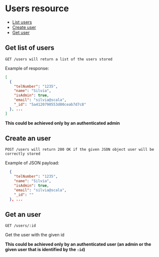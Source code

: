 # Users resource

* [List users](#get-list-of-users)
* [Create user](#create-an-user)
* [Get user](#get-an-user)

## Get list of users
`GET /users will return a list of the users stored`

Example of response:

```json
[
  {
    "telNumber": "1235",
    "name": "Silvia",
    "isAdmin": true,
    "email": "silvia@scala",
    "_id": "5a4120790553d00ceab7d7c8"
  }, ... 
]
 ```
**This could be achieved only by an authenticated admin**
 
## Create an user

`POST /users will return 200 OK if the given JSON object user will be correctly stored`

Example of JSON payload:

```json
  {
    "telNumber": "1235",
    "name": "Silvia",
    "isAdmin": true,
    "email": "silvia@scala",
    "_id": ""
  }, ...
```

## Get an user

`GET /users/:id`

Get the user with the given id

**This could be achieved only by an authenticated  user (an admin or the given user that is identified by the `:id`)**
